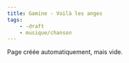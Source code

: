 ```yaml
---
title: Gamine - Voilà les anges
tags:
    - -draft
    - musique/chanson
---
```


Page créée automatiquement, mais vide.
